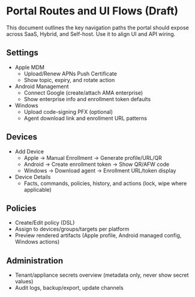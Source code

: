 # Portal Routes and UI Flows (Draft)

This document outlines the key navigation paths the portal should expose across SaaS, Hybrid, and Self-host. Use it to align UI and API wiring.

## Settings
- Apple MDM
  - Upload/Renew APNs Push Certificate
  - Show topic, expiry, and rotate action
- Android Management
  - Connect Google (create/attach AMA enterprise)
  - Show enterprise info and enrollment token defaults
- Windows
  - Upload code-signing PFX (optional)
  - Agent download link and enrollment URL patterns

## Devices
- Add Device
  - Apple → Manual Enrollment → Generate profile/URL/QR
  - Android → Create enrollment token → Show QR/AFW code
  - Windows → Download agent → Enrollment URL/token display
- Device Details
  - Facts, commands, policies, history, and actions (lock, wipe where applicable)

## Policies
- Create/Edit policy (DSL)
- Assign to devices/groups/targets per platform
- Preview rendered artifacts (Apple profile, Android managed config, Windows actions)

## Administration
- Tenant/appliance secrets overview (metadata only, never show secret values)
- Audit logs, backup/export, update channels
